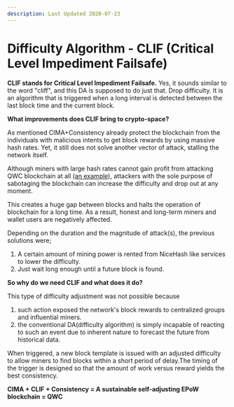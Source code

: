 ```yaml
---
description: Last Updated 2020-07-23
---
```


# Difficulty Algorithm - CLIF \(Critical Level Impediment Failsafe\)

**CLIF stands for Critical Level Impediment Failsafe.** Yes, it sounds similar to the word "cliff", and this DA is supposed to do just that. Drop difficulty. It is an algorithm that is triggered when a long interval is detected between the last block time and the current block.

**What improvements does CLIF bring to crypto-space?**

As mentioned CIMA+Consistency already protect the blockchain from the individuals with malicious intents to get block rewards by using massive hash rates. Yet, it still does not solve another vector of attack, stalling the network itself.

Although miners with large hash rates cannot gain profit from attacking QWC blockchain at all [\(an example\)](https://wp.qwertycoin.org/consensus/egalitarian-proof-of-work-epow/difficulty-algorithm-cima-confidence-interval-moving-average/testnet-result), attackers with the sole purpose of sabotaging the blockchain can increase the difficulty and drop out at any moment. 

This creates a huge gap between blocks and halts the operation of blockchain for a long time. As a result, honest and long-term miners and wallet users are negatively affected.

Depending on the duration and the magnitude of attack\(s\), the previous solutions were;  
1. A certain amount of mining power is rented from NiceHash like services to lower the difficulty.  
2. Just wait long enough until a future block is found.

**So why do we need CLIF and what does it do?**

This type of difficulty adjustment was not possible because  
1. such action exposed the network's block rewards to centralized groups and influential miners.  
2. the conventional DA\(difficulty algorithm\) is simply incapable of reacting to such an event due to inherent nature to forecast the future from historical data.

When triggered, a new block template is issued with an adjusted difficulty to allow miners to find blocks within a short period of delay.The timing of the trigger is designed so that the amount of work versus reward yields the best consistency. 

**CIMA + CLIF + Consistency = A sustainable self-adjusting EPoW blockchain = QWC**

